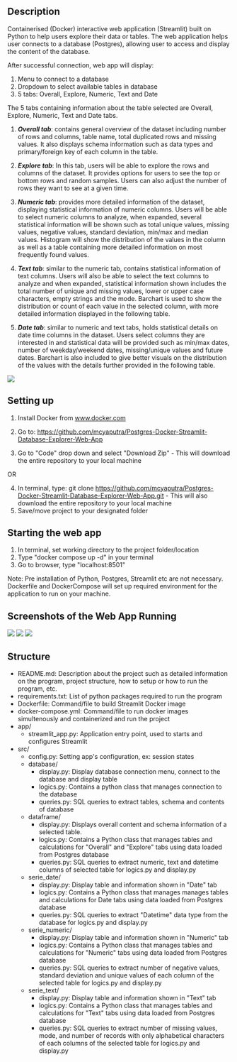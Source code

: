## Description

Containerised (Docker) interactive web application (Streamlit) built on Python to help users explore their data or tables. The web application helps user connects to a database (Postgres), allowing user to access and display the content of the database.

After successful connection, web app will display:

1. Menu to connect to a database
2. Dropdown to select available tables in database
3. 5 tabs: Overall, Explore, Numeric, Text and Date

The 5 tabs containing information about the table selected are
Overall, Explore, Numeric, Text and Date tabs.

1.  ***Overall tab***: contains general overview of the dataset
    including number of rows and columns, table name,
    total duplicated rows and missing values. It also displays
    schema information such as data types and primary/foreign key of
    each column in the table.

2.  ***Explore tab***: In this tab, users will be able to explore the rows
    and columns of the dataset. It provides options for users to see the top or bottom rows and random samples.
    Users can also adjust the number of rows they want to see at a given time.

3.  ***Numeric tab***: provides more detailed information of the dataset,
    displaying statistical information of numeric columns. Users will
    be able to select numeric columns to analyze, when expanded,
    several statistical information will be shown such as total unique
    values, missing values, negative values, standard deviation, min/max
    and median values. Histogram will show the
    distribution of the values in the column as well as a table
    containing more detailed information on most frequently found
    values.

4.  ***Text tab***: similar to the numeric tab, contains statistical
    information of text columns. Users will also be able to select the
    text columns to analyze and when expanded, statistical information
    shown includes the total number of unique and missing values, lower
    or upper case characters, empty strings and the mode. Barchart is
    used to show the distribution or count of each value in the selected
    column, with more detailed information displayed in the following
    table.

5.  ***Date tab***: similar to numeric and text tabs, holds statistical
    details on date time columns in the dataset. Users select columns
    they are interested in and statistical data will be provided such as
    min/max dates, number of weekday/weekend dates, missing/unique
    values and future dates. Barchart is also included to give better
    visuals on the distribution of the values with the details further
    provided in the following table.

<img src='/Images/Diagram.png'>

## Setting up

1. Install Docker from www.docker.com

2. Go to: https://github.com/mcyaputra/Postgres-Docker-Streamlit-Database-Explorer-Web-App
3. Go to "Code" drop down and select "Download Zip" - This will download the entire repository to your local machine

OR


4. In terminal, type: git clone https://github.com/mcyaputra/Postgres-Docker-Streamlit-Database-Explorer-Web-App.git - This will also download the entire repository to your local machine
5. Save/move project to your designated folder

## Starting the web app

1. In terminal, set working directory to the project folder/location
2. Type "docker compose up -d" in your terminal
3. Go to browser, type "localhost:8501"

Note: Pre installation of Python, Postgres, Streamlit etc are not necessary. Dockerfile and DockerCompose will set up required environment for the application to run on your machine.

## Screenshots of the Web App Running

<img src='/Images/Main Page.png'>
<img src='/Images/2nd Page.png'>
<img src='/Images/3rd Page.png'>

## Structure

- README.md: Description about the project such as detailed information on the program, project structure, how to setup or how to run the program, etc.
- requirements.txt: List of python packages required to run the program
- Dockerfile: Command/file to build Streamlit Docker image 
- docker-compose.yml: Command/file to run docker images simultenously and containerized and run the project
- app/
  - streamlit_app.py: Application entry point, used to starts and configures Streamlit
- src/
  - config.py: Setting app's configuration, ex: session states
  - database/
    - display.py: Display database connection menu, connect to the database and display table
    - logics.py: Contains a python class that manages connection to the database
    - queries.py: SQL queries to extract tables, schema and contents of database
  - dataframe/
    - display.py: Displays overall content and schema information of a selected table.
    - logics.py: Contains a Python class that manages tables and calculations for "Overall" and "Explore" tabs using data loaded from Postgres database
    - queries.py: SQL queries to extract numeric, text and datetime columns of selected table for logics.py and display.py
  - serie_date/
    - display.py: Display table and information shown in "Date" tab
    - logics.py: Contains a Python class that manages manages tables and calculations for Date tabs using data loaded from Postgres database
    - queries.py: SQL queries to extract "Datetime" data type from the database for logics.py and display.py
  - serie_numeric/
    - display.py: Display table and information shown in "Numeric" tab
    - logics.py: Contains a Python class that manages tables and calculations for "Numeric" tabs using data loaded from Postgres database
    - queries.py: SQL queries to extract number of negative values, standard deviation and unique values of each column of the selected table for logics.py and display.py
  - serie_text/
    - display.py: Display table and information shown in "Text" tab
    - logics.py: Contains a Python class that manages tables and calculations for "Text" tabs using data loaded from Postgres database
    - queries.py: SQL queries to extract number of missing values, mode, and number of records with only alphabetical characters of each columns of the selected table for logics.py and display.py
